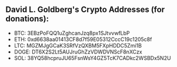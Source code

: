 ## David L. Goldberg's Crypto Addresses (for donations):

-   BTC: 3EBzPoFQQ1uZghcanJzq8px1SJtvvwfLbP
-   ETH: 0xd6638aa01413CF8d7f59E05312CccC19c1205c8f
-   LTC: MGZMJgGCaK3SRfVzQXBM5FXpHDDC5Zmi1B
-   DOGE: DT6X2S2Lt5AUJruGhZzVDWDVNScF8nXCzx
-   SOL: 38YQ58hcpruJU65FsnWsY4GZ5TcK7CADkc2WSBDx5N2U

